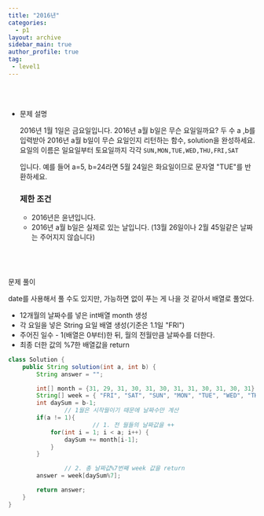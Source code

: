 ```yaml
---
title: "2016년"
categories:
  - p1
layout: archive
sidebar_main: true
author_profile: true
tag:
 - level1
---
```


<br>

<br>

- 문제 설명

  2016년 1월 1일은 금요일입니다. 2016년 a월 b일은 무슨 요일일까요? 두 수 a ,b를 입력받아 2016년 a월 b일이 무슨 요일인지 리턴하는 함수, solution을 완성하세요. 요일의 이름은 일요일부터 토요일까지 각각 `SUN,MON,TUE,WED,THU,FRI,SAT`

  입니다. 예를 들어 a=5, b=24라면 5월 24일은 화요일이므로 문자열 "TUE"를 반환하세요.

  ### 제한 조건

  - 2016년은 윤년입니다.
  - 2016년 a월 b일은 실제로 있는 날입니다. (13월 26일이나 2월 45일같은 날짜는 주어지지 않습니다)

  ### 

  <br><br>

문제 풀이

date를 사용해서 풀 수도 있지만, 가능하면 없이 푸는 게 나을 것 같아서 배열로 풀었다.

- 12개월의 날짜수를 넣은 int배열 month 생성
- 각 요일을 넣은 String 요일 배열 생성(기준은 1.1일 "FRI")
- 주어진 일수 - 1(배열은 0부터)한 뒤, 월의 전월만큼 날짜수를 더한다.
- 최종 더한 값의 %7한 배열값을 return

```java
class Solution {
    public String solution(int a, int b) {
        String answer = "";

        int[] month = {31, 29, 31, 30, 31, 30, 31, 31, 30, 31, 30, 31};
        String[] week = { "FRI", "SAT", "SUN", "MON", "TUE", "WED", "THU"};
        int daySum = b-1;
				// 1월은 시작월이기 때문에 날짜수만 계산
        if(a != 1){
						// 1. 전 월들의 날짜값을 ++
            for(int i = 1; i < a; i++) {
                daySum += month[i-1];
            }
        }

				// 2. 총 날짜값%7번째 week 값을 return 
        answer = week[daySum%7];

        return answer;
    }
}
```